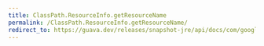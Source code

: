 ```yaml
---
title: ClassPath.ResourceInfo.getResourceName
permalink: /ClassPath.ResourceInfo.getResourceName/
redirect_to: https://guava.dev/releases/snapshot-jre/api/docs/com/google/common/reflect/ClassPath.ResourceInfo.html#getResourceName--
---
```


